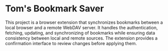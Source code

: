 # Tom's Bookmark Saver

This project is a browser extension that synchronizes bookmarks between a local browser and a remote WebDAV server. It handles the authentication, fetching, updating, and synchronizing of bookmarks while ensuring data consistency between local and remote sources. The extension provides a confirmation interface to review changes before applying them.
